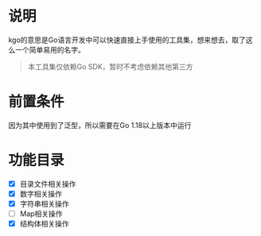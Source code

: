 # 说明
kgo的意思是Go语言开发中可以快速直接上手使用的工具集，想来想去，取了这么一个简单易用的名字。

> 本工具集仅依赖Go SDK，暂时不考虑依赖其他第三方

# 前置条件
因为其中使用到了泛型，所以需要在Go 1.18以上版本中运行

# 功能目录
- [x] 目录文件相关操作
- [x] 数字相关操作
- [x] 字符串相关操作
- [ ] Map相关操作
- [x] 结构体相关操作